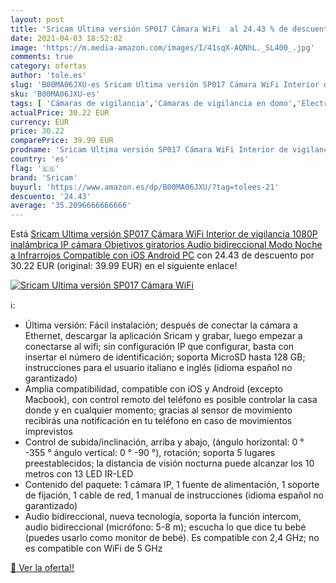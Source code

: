 ```yaml
---
layout: post
title: 'Sricam Ultima versión SP017 Cámara WiFi  al 24.43 % de descuento'
date: 2021-04-03 18:52:02
image: 'https://m.media-amazon.com/images/I/41sqX-AQNhL._SL400_.jpg'
comments: true
category: ofertas
author: 'tole.es'
slug: 'B00MA06JXU-es Sricam Ultima versión SP017 Cámara WiFi Interior de...'
sku: 'B00MA06JXU-es'
tags: [ 'Cámaras de vigilancia','Cámaras de vigilancia en domo','Electrónica','Fotografía y videocámaras','android','sricam', ]
actualPrice: 30.22 EUR
currency: EUR
price: 30.22
comparePrice: 39.99 EUR
prodname: 'Sricam Ultima versión SP017 Cámara WiFi Interior de vigilancia 1080P inalámbrica IP cámara  Objetivos giratorios  Audio bidireccional  Modo Noche a Infrarrojos  Compatible con iOS Android PC'
country: 'es'
flag: '🇪🇸'
brand: 'Sricam'
buyurl: 'https://www.amazon.es/dp/B00MA06JXU/?tag=tolees-21'
descuento: '24.43'
average: '35.2096666666666'
---
```


Está [Sricam Ultima versión SP017 Cámara WiFi Interior de vigilancia 1080P inalámbrica IP cámara  Objetivos giratorios  Audio bidireccional  Modo Noche a Infrarrojos  Compatible con iOS Android PC](https://www.amazon.es/dp/B00MA06JXU/?tag=tolees-21) con 24.43 de descuento por 30.22 EUR (original: 39.99 EUR) en el siguiente enlace!

[![Sricam Ultima versión SP017 Cámara WiFi ](https://m.media-amazon.com/images/I/41sqX-AQNhL._SL400_.jpg)](https://www.amazon.es/dp/B00MA06JXU/?tag=tolees-21)

ℹ️:

- Última versión: Fácil instalación; después de conectar la cámara a Ethernet, descargar la aplicación Sricam y grabar, luego empezar a conectarse al wifi; sin configuración IP que configurar, basta con insertar el número de identificación; soporta MicroSD hasta 128 GB; instrucciones para el usuario italiano e inglés (idioma español no garantizado)
- Amplia compatibilidad, compatible con iOS y Android (excepto Macbook), con control remoto del teléfono es posible controlar la casa donde y en cualquier momento; gracias al sensor de movimiento recibirás una notificación en tu teléfono en caso de movimientos imprevistos
- Control de subida/inclinación, arriba y abajo, (ángulo horizontal: 0 ° -355 ° ángulo vertical: 0 ° -90 °), rotación; soporta 5 lugares preestablecidos; la distancia de visión nocturna puede alcanzar los 10 metros con 13 LED IR-LED
- Contenido del paquete: 1 cámara IP, 1 fuente de alimentación, 1 soporte de fijación, 1 cable de red, 1 manual de instrucciones (idioma español no garantizado)
- Audio bidireccional, nueva tecnología, soporta la función intercom, audio bidireccional (micrófono: 5-8 m); escucha lo que dice tu bebé (puedes usarlo como monitor de bebé). Es compatible con 2,4 GHz; no es compatible con WiFi de 5 GHz

[🛒 Ver la oferta!!](https://www.amazon.es/dp/B00MA06JXU/?tag=tolees-21)
